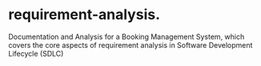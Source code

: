 # requirement-analysis.
Documentation and Analysis for a Booking Management System, which covers the core aspects of requirement analysis in Software Development Lifecycle (SDLC)
